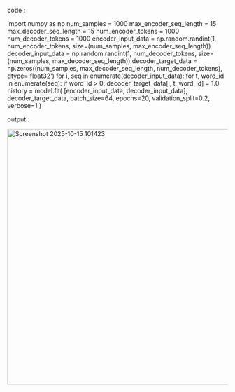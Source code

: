 code :

import numpy as np
num_samples = 1000
max_encoder_seq_length = 15
max_decoder_seq_length = 15
num_encoder_tokens = 1000
num_decoder_tokens = 1000
encoder_input_data = np.random.randint(1, num_encoder_tokens, size=(num_samples, max_encoder_seq_length))
decoder_input_data = np.random.randint(1, num_decoder_tokens, size=(num_samples, max_decoder_seq_length))
decoder_target_data = np.zeros((num_samples, max_decoder_seq_length, num_decoder_tokens), dtype='float32')
for i, seq in enumerate(decoder_input_data):
    for t, word_id in enumerate(seq):
        if word_id > 0:
            decoder_target_data[i, t, word_id] = 1.0
history = model.fit(
    [encoder_input_data, decoder_input_data],
    decoder_target_data,
    batch_size=64,
    epochs=20,
    validation_split=0.2,
    verbose=1
)

output :

<img width="511" height="583" alt="Screenshot 2025-10-15 101423" src="https://github.com/user-attachments/assets/7bb864e1-a439-4dd4-998e-5ec4a9cec121" />
